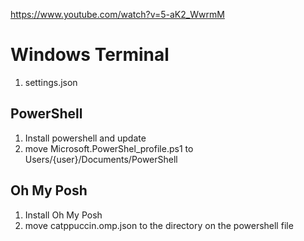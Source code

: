 https://www.youtube.com/watch?v=5-aK2_WwrmM

# Windows Terminal

1. settings.json

## PowerShell

1. Install powershell and update
2. move Microsoft.PowerShel_profile.ps1 to Users/{user}/Documents/PowerShell

## Oh My Posh

1. Install Oh My Posh
2. move catppuccin.omp.json to the directory on the powershell file
